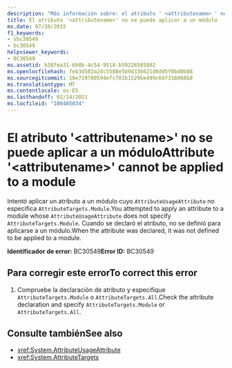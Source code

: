 ```yaml
---
description: "Más información sobre: el atributo ' <attributename> ' no se puede aplicar a un módulo"
title: El atributo '<attributename>' no se puede aplicar a un módulo
ms.date: 07/20/2015
f1_keywords:
- vbc30549
- bc30549
helpviewer_keywords:
- BC30549
ms.assetid: b38fea31-6b0b-4c54-9518-b59226505802
ms.openlocfilehash: feb3d502a2dc5588e5b94336621d6dd5f0bd0b88
ms.sourcegitcommit: 10e719780594efc781b15295e499c66f316068b8
ms.translationtype: MT
ms.contentlocale: es-ES
ms.lasthandoff: 02/14/2021
ms.locfileid: "100485034"
---
```

# <a name="attribute-attributename-cannot-be-applied-to-a-module"></a><span data-ttu-id="db2d5-103">El atributo '\<attributename>' no se puede aplicar a un módulo</span><span class="sxs-lookup"><span data-stu-id="db2d5-103">Attribute '\<attributename>' cannot be applied to a module</span></span>

<span data-ttu-id="db2d5-104">Intentó aplicar un atributo a un módulo cuyo `AttributeUsageAttribute` no especifica `AttributeTargets.Module`.</span><span class="sxs-lookup"><span data-stu-id="db2d5-104">You attempted to apply an attribute to a module whose `AttributeUsageAttribute` does not specify `AttributeTargets.Module`.</span></span> <span data-ttu-id="db2d5-105">Cuando se declaró el atributo, no se definió para aplicarse a un módulo.</span><span class="sxs-lookup"><span data-stu-id="db2d5-105">When the attribute was declared, it was not defined to be applied to a module.</span></span>  
  
 <span data-ttu-id="db2d5-106">**Identificador de error:** BC30549</span><span class="sxs-lookup"><span data-stu-id="db2d5-106">**Error ID:** BC30549</span></span>  
  
## <a name="to-correct-this-error"></a><span data-ttu-id="db2d5-107">Para corregir este error</span><span class="sxs-lookup"><span data-stu-id="db2d5-107">To correct this error</span></span>  
  
1. <span data-ttu-id="db2d5-108">Compruebe la declaración de atributo y especifique `AttributeTargets.Module` o `AttributeTargets.All`.</span><span class="sxs-lookup"><span data-stu-id="db2d5-108">Check the attribute declaration and specify `AttributeTargets.Module` or `AttributeTargets.All`.</span></span>  
  
## <a name="see-also"></a><span data-ttu-id="db2d5-109">Consulte también</span><span class="sxs-lookup"><span data-stu-id="db2d5-109">See also</span></span>

- <xref:System.AttributeUsageAttribute>
- <xref:System.AttributeTargets>
